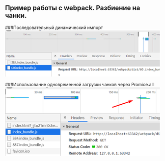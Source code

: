 ## Пример работы с webpack. Разбиение на чанки.

###Последовательный динамический импорт
![img.png](img.png)

###Использование одновременной загрузки чанков через Promice.all
![img_1.png](img_1.png)

